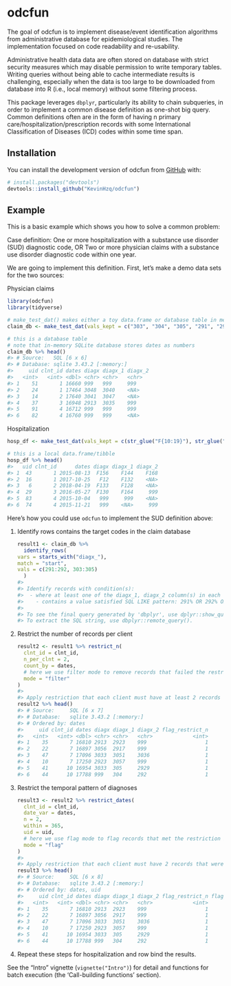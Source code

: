 
<!-- README.md is generated from README.Rmd. Please edit that file -->

# odcfun

<!-- badges: start -->
<!-- badges: end -->

The goal of odcfun is to implement disease/event identification
algorithms from administrative database for epidemiological studies. The
implementation focused on code readability and re-usability.

Administrative health data data are often stored on database with strict
security measures which may disable permission to write temporary
tables. Writing queries without being able to cache intermediate results
is challenging, especially when the data is too large to be downloaded
from database into R (i.e., local memory) without some filtering
process.

This package leverages `dbplyr`, particularly its ability to chain
subqueries, in order to implement a common disease definition as
one-shot big query. Common definitions often are in the form of having n
primary care/hospitalization/prescription records with some
International Classification of Diseases (ICD) codes within some time
span.

## Installation

You can install the development version of odcfun from
[GitHub](https://github.com/) with:

``` r
# install.packages("devtools")
devtools::install_github("KevinHzq/odcfun")
```

## Example

This is a basic example which shows you how to solve a common problem:

Case definition: One or more hospitalization with a substance use
disorder (SUD) diagnostic code, OR Two or more physician claims with a
substance use disorder diagnostic code within one year.

We are going to implement this definition. First, let’s make a demo data
sets for the two sources:

Physician claims

``` r
library(odcfun)
library(tidyverse)

# make_test_dat() makes either a toy data.frame or database table in memory with known number of rows that satisfy the query we will show later
claim_db <- make_test_dat(vals_kept = c("303", "304", "305", "291", "292", str_glue("30{30:59}"), str_glue("29{10:29}"), noise_val = c("999", "111")), type = "database")

# this is a database table
# note that in-memory SQLite database stores dates as numbers
claim_db %>% head()
#> # Source:   SQL [6 x 6]
#> # Database: sqlite 3.43.2 [:memory:]
#>     uid clnt_id dates diagx diagx_1 diagx_2
#>   <int>   <int> <dbl> <chr> <chr>   <chr>  
#> 1    51       1 16660 999   999     999    
#> 2    24       1 17464 3048  3040    <NA>   
#> 3    14       2 17640 3041  3047    <NA>   
#> 4    37       3 16948 2913  3035    999    
#> 5    91       4 16712 999   999     999    
#> 6    82       4 16760 999   999     <NA>
```

Hospitalization

``` r
hosp_df <- make_test_dat(vals_kept = c(str_glue("F{10:19}"), str_glue("F{100:199}"), noise_val = "999"), type = "data.frame")

# this is a local data.frame/tibble
hosp_df %>% head()
#>   uid clnt_id      dates diagx diagx_1 diagx_2
#> 1  43       1 2015-08-13  F156    F144    F168
#> 2  16       1 2017-10-25   F12    F132    <NA>
#> 3   6       2 2018-04-19  F133    F128    <NA>
#> 4  29       3 2016-05-27  F130    F164     999
#> 5  83       4 2015-10-04   999     999    <NA>
#> 6  74       4 2015-11-21   999    <NA>     999
```

Here’s how you could use `odcfun` to implement the SUD definition above:

1.  Identify rows contains the target codes in the claim database

    ``` r
    result1 <- claim_db %>%
      identify_rows(
    vars = starts_with("diagx_"),
    match = "start",
    vals = c(291:292, 303:305)
      )
    #> 
    #> Identify records with condition(s): 
    #>  - where at least one of the diagx_1, diagx_2 column(s) in each record 
    #>    - contains a value satisfied SQL LIKE pattern: 291% OR 292% OR 303% OR 304% OR 305% 
    #> 
    #> To see the final query generated by 'dbplyr', use dplyr::show_query() on the output. 
    #> To extract the SQL string, use dbplyr::remote_query().
    ```

2.  Restrict the number of records per client

    ``` r
    result2 <- result1 %>% restrict_n(
      clnt_id = clnt_id,
      n_per_clnt = 2,
      count_by = dates,
      # here we use filter mode to remove records that failed the restriction
      mode = "filter"
    )
    #> 
    #> Apply restriction that each client must have at least 2 records with distinct dates. Clients/groups whichdid not meetthe condition were excluded.
    result2 %>% head()
    #> # Source:     SQL [6 x 7]
    #> # Database:   sqlite 3.43.2 [:memory:]
    #> # Ordered by: dates
    #>     uid clnt_id dates diagx diagx_1 diagx_2 flag_restrict_n
    #>   <int>   <int> <dbl> <chr> <chr>   <chr>             <int>
    #> 1    35       7 16810 2913  2923    999                   1
    #> 2    22       7 16897 3056  2917    999                   1
    #> 3    47       7 17096 3033  3051    3036                  1
    #> 4    10       7 17250 2923  3057    999                   1
    #> 5    41      10 16954 3033  305     2929                  1
    #> 6    44      10 17788 999   304     292                   1
    ```

3.  Restrict the temporal pattern of diagnoses

    ``` r
    result3 <- result2 %>% restrict_dates(
      clnt_id = clnt_id,
      date_var = dates,
      n = 2,
      within = 365,
      uid = uid,
      # here we use flag mode to flag records that met the restriction instead of removing those
      mode = "flag"
    )
    #> 
    #> Apply restriction that each client must have 2 records that were  within 365 days. Records that met the condition were flagged.
    result3 %>% head()
    #> # Source:     SQL [6 x 8]
    #> # Database:   sqlite 3.43.2 [:memory:]
    #> # Ordered by: dates, uid
    #>     uid clnt_id dates diagx diagx_1 diagx_2 flag_restrict_n flag_restrict_dates
    #>   <int>   <int> <dbl> <chr> <chr>   <chr>             <int>               <int>
    #> 1    35       7 16810 2913  2923    999                   1                   1
    #> 2    22       7 16897 3056  2917    999                   1                   1
    #> 3    47       7 17096 3033  3051    3036                  1                   1
    #> 4    10       7 17250 2923  3057    999                   1                   0
    #> 5    41      10 16954 3033  305     2929                  1                   0
    #> 6    44      10 17788 999   304     292                   1                   0
    ```

4.  Repeat these steps for hospitalization and row bind the results.

See the “Intro” vignette (`vignette("Intro")`) for detail and functions
for batch execution (the ‘Call-building functions’ section).
